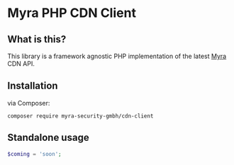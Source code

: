 Myra PHP CDN Client
======

What is this?
-------------

This library is a framework agnostic PHP implementation of the latest [Myra](https://myracloud.com/) CDN API.

Installation
------------
via Composer:
    
    composer require myra-security-gmbh/cdn-client

Standalone usage
----------------

```php
$coming = 'soon';
```
